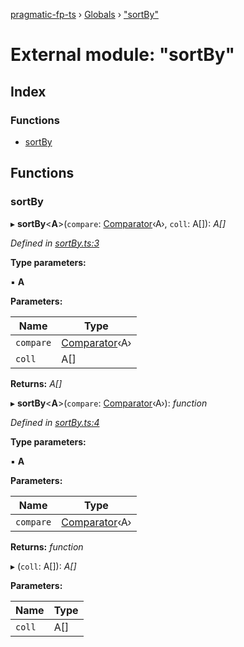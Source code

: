 [pragmatic-fp-ts](../README.md) › [Globals](../globals.md) › ["sortBy"](_sortby_.md)

# External module: "sortBy"

## Index

### Functions

* [sortBy](_sortby_.md#sortby)

## Functions

###  sortBy

▸ **sortBy**<**A**>(`compare`: [Comparator](_types_.md#comparator)‹A›, `coll`: A[]): *A[]*

*Defined in [sortBy.ts:3](https://github.com/hermann-p/pragmatic-fp-ts/blob/16cc592/src/sortBy.ts#L3)*

**Type parameters:**

▪ **A**

**Parameters:**

Name | Type |
------ | ------ |
`compare` | [Comparator](_types_.md#comparator)‹A› |
`coll` | A[] |

**Returns:** *A[]*

▸ **sortBy**<**A**>(`compare`: [Comparator](_types_.md#comparator)‹A›): *function*

*Defined in [sortBy.ts:4](https://github.com/hermann-p/pragmatic-fp-ts/blob/16cc592/src/sortBy.ts#L4)*

**Type parameters:**

▪ **A**

**Parameters:**

Name | Type |
------ | ------ |
`compare` | [Comparator](_types_.md#comparator)‹A› |

**Returns:** *function*

▸ (`coll`: A[]): *A[]*

**Parameters:**

Name | Type |
------ | ------ |
`coll` | A[] |
